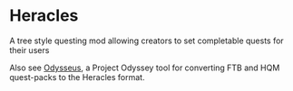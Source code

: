 # Heracles
A tree style questing mod allowing creators to set completable quests for their users

Also see [Odysseus](https://github.com/terrarium-earth/odysseus), a Project Odyssey tool for converting FTB and HQM quest-packs to the Heracles format.
